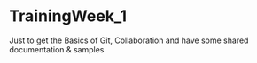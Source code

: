 # TrainingWeek_1
Just to get the Basics of Git, Collaboration and have some shared documentation &amp; samples
